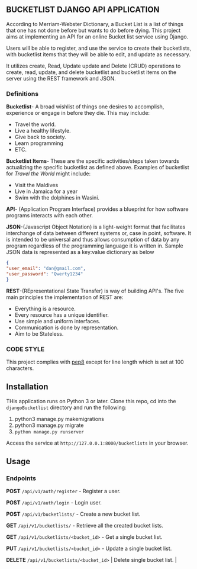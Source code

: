 ## BUCKETLIST DJANGO API APPLICATION

According to Merriam-Webster Dictionary, a Bucket List is a list of things that one has not done 
before but wants to do before dying. This project aims at implementing an API for an online Bucket 
list service using Django.

Users will be able to register, and use the service to create their bucketlists, with bucketlist 
items that they will be able to edit, and update as necessary.

It utilizes create, Read, Update update and Delete (CRUD) operations to create, read, update, 
and delete bucketlist and bucketlist items on the server using the REST framework and JSON.

### Definitions

**Bucketlist**- A broad wishlist of things one desires to accomplish, experience or engage in 
before they die. This may include:
 
 * Travel the world.
 * Live a healthy lifestyle.
 * Give back to society.
 * Learn programming
 * ETC.
 
**Bucketlist Items**- These are the specific activities/steps taken towards actualizing the 
specific bucketlist as defined above. Examples of bucketlist for _Travel the World_ might include:
* Visit the Maldives
* Live in Jamaica for a year
* Swim with the dolphines in Wasini.


**API**- (Application Program Interface) provides a blueprint for how software 
programs interacts with each other.

**JSON**-(Javascript Object Notation) is a light-weight format that facilitates interchange of 
data between different systems or, case in point, software. It is intended to be universal and 
thus allows consumption of data by any program regardless of the programming language it is 
written in. Sample JSON data is represented as a key:value dictionary as below

```json
{
"user_email": "dan@gmail.com",
"user_password": "Qwerty1234"
}
```

**REST**-(REpresentational State Transfer) is way of building API's. The five main principles the
 implementation of REST are:

* Everything is a resource.
* Every resource has a unique identifier.
* Use simple and uniform interfaces.
* Communication is done by representation.
* Aim to be Stateless.


### CODE STYLE
This project complies with [pep8](https://www.python.org/dev/peps/pep-0008/) except 
for line length which is set at 100 characters.

## Installation

THis application runs on Python 3 or later.
Clone this repo, cd into the `djangoBucketlist` directory and run the following:
 1. python3 manage.py makemigrations
 2. python3 manage.py migrate
 3. `python manage.py runserver`
 
Access the service at `http://127.0.0.1:8000/bucketlists` in your browser.

## Usage
### Endpoints

**POST** `/api/v1/auth/register` - Register a user.

**POST** `/api/v1/auth/login` - Login user.

**POST** `/api/v1/bucketlists/` - Create a new bucket list.

**GET** `/api/v1/bucketlists/` - Retrieve all the created bucket lists.

**GET** `/api/v1/bucketlists/<bucket_id>` - Get a single bucket list.

**PUT** `/api/v1/bucketlists/<bucket_id>` - Update a single bucket list.

**DELETE** `/api/v1/bucketlists/<bucket_id>` | Delete single bucket list. |
